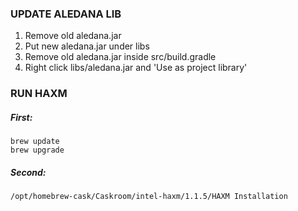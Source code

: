 ### UPDATE ALEDANA LIB

1. Remove old aledana.jar
2. Put new aledana.jar under libs
3. Remove old aledana.jar inside src/build.gradle
4. Right click libs/aledana.jar and 'Use as project library'

### RUN HAXM

##### First:

    brew update
    brew upgrade
    
##### Second:

    /opt/homebrew-cask/Caskroom/intel-haxm/1.1.5/HAXM Installation
    